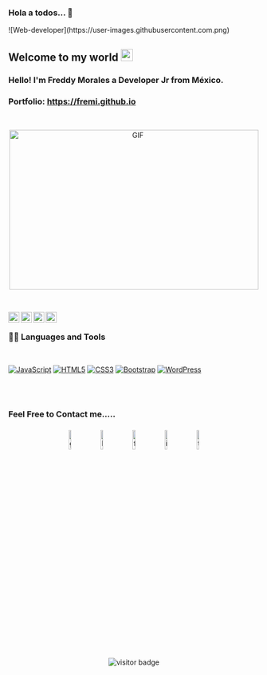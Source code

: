 ### Hola a todos... 👋
<abc>
![Web-developer](https://user-images.githubusercontent.com.png)
    
## Welcome to my world <img src="https://github.com/TheDudeThatCode/TheDudeThatCode/blob/master/Assets/Earth.gif" width="24px">

### Hello! I'm Freddy Morales a Developer Jr from México.

### Portfolio: https://fremi.github.io

<br>
    <p align="center">
         <img align="center" alt="GIF" src="https://github.com/abhisheknaiidu/abhisheknaiidu/blob/master/code.gif?raw=true" width="500" height="320" />
    <!--<img src="https://media.giphy.com/media/SWoSkN6DxTszqIKEqv/giphy.gif" alt="Coder GIF" width="500">   -->
    </p>
</abc>

<!--
**fremix/fremix** is a ✨ _special_ ✨ repository because its `README.md` (this file) appears on your GitHub profile.

Here are some ideas to get you started:

- 🔭 I’m currently working on ...
- 🌱 I’m currently learning ...
- 👯 I’m looking to collaborate on ...
- 🤔 I’m looking for help with ...
- 💬 Ask me about ...
- 📫 How to reach me: ...
- 😄 Pronouns: ...
- ⚡ Fun fact: ...
-->


<br />
<p align="center">
<a href="https://twitter.com/fremi77">
  <img align="left" alt="Brijesh Dhanani | Twitter" width="22px" src="https://cdn.jsdelivr.net/npm/simple-icons@v3/icons/twitter.svg" />
</a>
<a href="https://www.linkedin.com/in/freddy-gpe-morales-izquierdo/">
  <img align="left" alt="Freddy Morales" width="22px" src="https://cdn.jsdelivr.net/npm/simple-icons@v3/icons/linkedin.svg" />
</a>
<a href="https://www.facebook.com/fremi.javax">
  <img align="left" alt="Freddy Morales" width="22px" src="https://cdn.jsdelivr.net/npm/simple-icons@v3/icons/facebook.svg" />
</a>
<a href="https://www.instagram.com/fremi77/?hl=es">
  <img align="left" alt="Freddy Morales" width="22px" src="https://cdn.jsdelivr.net/npm/simple-icons@v3/icons/instagram.svg" />
</a>
<br />

### 👨‍💻 Languages and Tools
<br />

[![JavaScript](https://img.shields.io/badge/-JavaScript-black?style=flat&logo=javascript&link=https://github.com/BRdhanani)](https://github.com/fremix) 
[![HTML5](https://img.shields.io/badge/-HTML5-E34F26?style=flat&logo=html5&logoColor=white&link=https://github.com/BRdhanani)](https://github.com/fremix) 
[![CSS3](https://img.shields.io/badge/-CSS3-1572B6?style=flat&logo=css3&link=https://github.com/BRdhanani)](https://github.com/fremix) 
[![Bootstrap](https://img.shields.io/badge/-Bootstrap-563D7C?style=flat&logo=bootstrap&link=https://github.com/BRdhanani)](https://github.com/fremix) 
[![WordPress](https://img.shields.io/badge/-WordPress-blue?style=flat&logo=wordpress&link=https://github.com/BRdhanani)](https://github.com/fremix)   
    <!--
[![React](https://img.shields.io/badge/-React-black?style=flat&logo=react&link=https://github.com/BRdhanani)](https://github.com/BRdhanani) 
[![JQuery](https://img.shields.io/badge/-JQuery-blue?style=flat&logo=jquery&link=https://github.com/BRdhanani)](https://github.com/BRdhanani) 
-->

<br />
<br />

<!--
<img align="center" alt="GIF" src="https://media.giphy.com/media/836HiJc7pgzy8iNXCn/giphy.gif" />
-->
    
### Feel Free to Contact me.....

<p align="center">
	<a href="https://github.com/fremix"><img alt="github" width="10%" style="padding:5px" src="https://img.icons8.com/clouds/100/000000/github.png"/></a>
	<a href="https://www.linkedin.com/in/freddy-gpe-morales-izquierdo/"><img alt="linkedin" width="10%" style="padding:5px" src="https://img.icons8.com/clouds/100/000000/linkedin.png"/></a>
	<a href="https://www.facebook.com/fremi.javax/"><img alt="facebook" width="10%" style="padding:5px" src="https://img.icons8.com/clouds/100/000000/facebook-new.png"/></a>
	<a href="https://www.instagram.com/fremi77/?hl=es/"><img alt="instagram" width="10%" style="padding:5px" src="https://img.icons8.com/clouds/100/000000/instagram.png"/></a>
	<a href="https://twitter.com/fremi77"><img alt="twitter" width="10%" style="padding:5px" src="https://img.icons8.com/clouds/100/000000/twitter.png"/></a>
</p>    
<br />
<br />
<p align="center">    
  <img src="https://visitor-badge.glitch.me/badge?page_id=brdhanani.brdhanani" alt="visitor badge"/>
</p>

